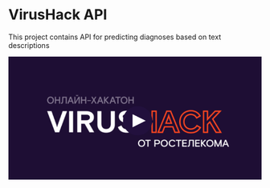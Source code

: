 VirusHack API
=============

This project contains API for predicting diagnoses based on text descriptions

![alt text](image.png)
